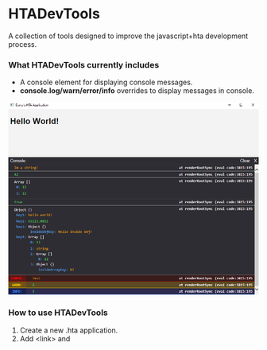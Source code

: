 # HTADevTools

A collection of tools designed to improve the javascript+hta development process.

### What HTADevTools currently includes
  - A console element for displaying console messages.
  - **console.log/warn/error/info** overrides to display messages in console.

![alt text](https://github.com/DarcyLawrence/HTADevTools/blob/main/ref.png)

### How to use HTADevTools
  1. Create a new .hta application.
  2. Add \<link> and <script> tags to the <head> of your applications pointing to the respective HTADevTools files.
  3. Add the element in htadevtools.html into  your body.
  
### Who is this for?
  
  - Developers looking to move away from VBScript and have a semi-reasonable debugging process.
  - Developers under a tight set of limitations for solution creation, with .hta being the only solution.
  - People looking to reinvent the wheel.
